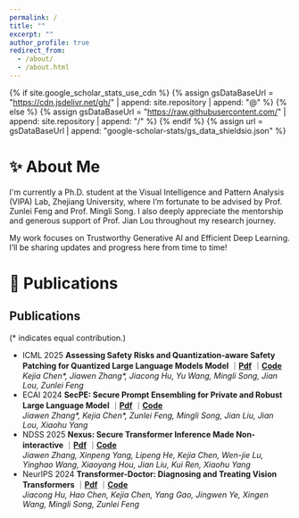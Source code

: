 ```yaml
---
permalink: /
title: ""
excerpt: ""
author_profile: true
redirect_from: 
  - /about/
  - /about.html
---
```


{% if site.google_scholar_stats_use_cdn %}
{% assign gsDataBaseUrl = "https://cdn.jsdelivr.net/gh/" | append: site.repository | append: "@" %}
{% else %}
{% assign gsDataBaseUrl = "https://raw.githubusercontent.com/" | append: site.repository | append: "/" %}
{% endif %}
{% assign url = gsDataBaseUrl | append: "google-scholar-stats/gs_data_shieldsio.json" %}

<span class='anchor' id='about-me'></span>

# ✨ About Me 

I'm currently a Ph.D. student at the Visual Intelligence and Pattern Analysis (VIPA) Lab, Zhejiang University, where I’m fortunate to be advised by Prof. Zunlei Feng and Prof. Mingli Song. I also deeply appreciate the mentorship and generous support of Prof. Jian Lou throughout my research journey.

My work focuses on Trustworthy Generative AI and Efficient Deep Learning. I’ll be sharing updates and progress here from time to time!

<!-- I have published more than 100 papers at the top international AI conferences with total <a href='https://scholar.google.com/citations?user=DhtAFkwAAAAJ'>google scholar citations <strong><span id='total_cit'>260000+</span></strong></a> (You can also use google scholar badge <a href='https://scholar.google.com/citations?user=DhtAFkwAAAAJ'><img src="https://img.shields.io/endpoint?url={{ url | url_encode }}&logo=Google%20Scholar&labelColor=f6f6f6&color=9cf&style=flat&label=citations"></a>). -->



# 📝 Publications 
<div>
  <h2>Publications</h2>
  <p>(* indicates equal contribution.)</p>
  <ul>
    <li class="paper-box-new">
      <span class="sec-conference green">ICML 2025</span>
      <strong>Assessing Safety Risks and Quantization-aware Safety Patching for Quantized Large Language Models 
      Model</strong>
      ｜<a href="https://openreview.net/pdf?id=jywq7qJLt5"><strong>Pdf</strong></a>
      ｜<a href="https://github.com/Thecommonirin/Qresafe"><strong>Code</strong></a>
      <br>
      <em>Kejia Chen*, Jiawen Zhang*, Jiacong Hu, Yu Wang, Mingli Song, Jian Lou, Zunlei Feng</em>
    </li>
    <li class="paper-box-new">
      <span class="sec-conference green">ECAI 2024</span>
      <strong>SecPE: Secure Prompt Ensembling for Private and Robust Large Language Model</strong>
      ｜<a href="https://openreview.net/pdf?id=HASQ93Is7JT"><strong>Pdf</strong></a>
      ｜<a href="https://github.com/Kevin-Zh-CS/SecPE"><strong>Code</strong></a>
      <br>
      <em>Jiawen Zhang*, Kejia Chen*, Zunlei Feng, Mingli Song, Jian Liu, Jian Lou, Xiaohu Yang</em>
    </li>
    <li class="paper-box-new">
      <span class="sec-conference blue">NDSS 2025</span>
      <strong>Nexus: Secure Transformer Inference Made Non-interactive</strong>
      ｜<a href="https://eprint.iacr.org/2024/136"><strong>Pdf</strong></a>
      ｜<a href="https://github.com/zju-abclab/NEXUS"><strong>Code</strong></a>
      <br>
      <em>Jiawen Zhang, Xinpeng Yang, Lipeng He, Kejia Chen, Wen-jie Lu, Yinghao Wang, Xiaoyang Hou, Jian Liu, Kui Ren, Xiaohu Yang</em>
    </li>
    <li class="paper-box-new">
      <span class="sec-conference blue">NeurIPS 2024</span>
      <strong>Transformer-Doctor: Diagnosing and Treating Vision Transformers</strong>
      ｜<a href="https://openreview.net/pdf?id=chnJT8Nj8X"><strong>Pdf</strong></a>
      ｜<a href="https://github.com/jiaconghu/Transformer-Doctor"><strong>Code</strong></a>
      <br>
      <em>Jiacong Hu, Hao Chen, Kejia Chen, Yang Gao, Jingwen Ye, Xingen Wang, Mingli Song, Zunlei Feng</em>
    </li>
  </ul>
</div>



<!-- <div class='paper-box'><div class='paper-box-image'><div><div class="badge">CVPR 2016</div><img src='images/500x300.png' alt="sym" width="100%"></div></div>
<div class='paper-box-text' markdown="1"> -->

<!-- 1.SecPE: Secure Prompt Ensembling for Private and Robust Large Language Model｜[**Pdf**](https://openreview.net/pdf?id=HASQ93Is7JT)｜[**Code**](https://github.com/Kevin-Zh-CS/SecPE)

Jiawen Zhang, Kejia Chen, Zunlei Feng, Mingli Song, Jian Liu, Jian Lou, Xiaohu Yang

2.Nexus: Secure Transformer Inference Made Non-interactive｜[**Pdf**](https://eprint.iacr.org/2024/136)｜[**Code**](https://github.com/zju-abclab/NEXUS)

Jiawen Zhang, Xinpeng Yang, Lipeng He, Kejia Chen, Wen-jie Lu, Yinghao Wang, Xiaoyang Hou, Jian Liu, Kui Ren, Xiaohu Yang


3.Transformer-Doctor: SDiagnosing and Treating Vision Transformers｜[**Pdf**](https://openreview.net/pdf?id=chnJT8Nj8X)｜[**Code**](https://github.com/jiaconghu/Transformer-Doctor)

Jiacong Hu, Hao Chen, Kejia Chen, Yang Gao, Jingwen Ye, Xingen Wang, Mingli Song, Zunlei Feng -->

<!-- # 🔥 News
- *2022.02*: &nbsp;🎉🎉 Lorem ipsum dolor sit amet, consectetur adipiscing elit. Vivamus ornare aliquet ipsum, ac tempus justo dapibus sit amet. 
- *2022.02*: &nbsp;🎉🎉 Lorem ipsum dolor sit amet, consectetur adipiscing elit. Vivamus ornare aliquet ipsum, ac tempus justo dapibus sit amet.  -->


<!-- # 🎖 Honors and Awards
- *2021.10* Lorem ipsum dolor sit amet, consectetur adipiscing elit. Vivamus ornare aliquet ipsum, ac tempus justo dapibus sit amet. 
- *2021.09* Lorem ipsum dolor sit amet, consectetur adipiscing elit. Vivamus ornare aliquet ipsum, ac tempus justo dapibus sit amet.  -->

<!-- # 📖 Educations
- *2019.06 - 2022.04 (now)*, Lorem ipsum dolor sit amet, consectetur adipiscing elit. Vivamus ornare aliquet ipsum, ac tempus justo dapibus sit amet. 
- *2015.09 - 2019.06*, Lorem ipsum dolor sit amet, consectetur adipiscing elit. Vivamus ornare aliquet ipsum, ac tempus justo dapibus sit amet. 

# 💬 Invited Talks
- *2021.06*, Lorem ipsum dolor sit amet, consectetur adipiscing elit. Vivamus ornare aliquet ipsum, ac tempus justo dapibus sit amet. 
- *2021.03*, Lorem ipsum dolor sit amet, consectetur adipiscing elit. Vivamus ornare aliquet ipsum, ac tempus justo dapibus sit amet.  \| [\[video\]](https://github.com/)

# 💻 Internships
- *2019.05 - 2020.02*, [Lorem](https://github.com/), China. -->